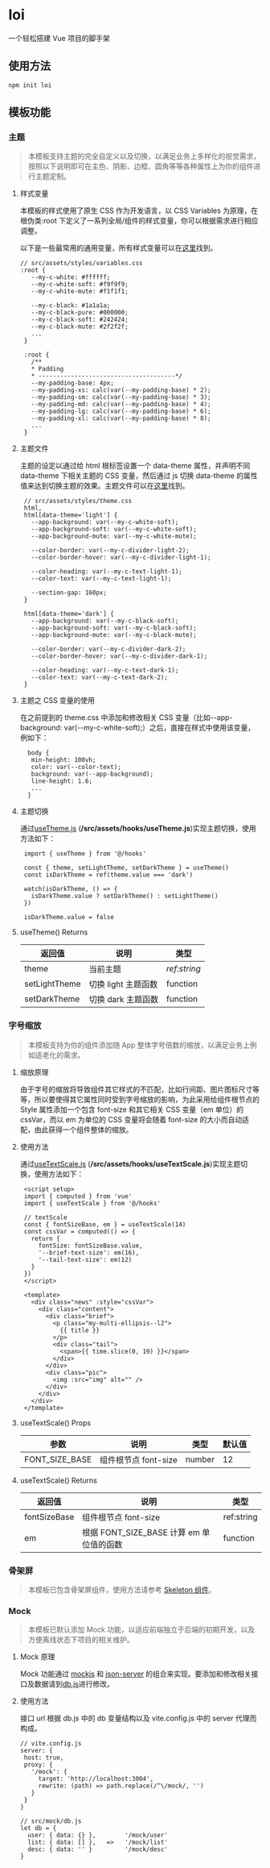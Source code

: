 # loi

一个轻松搭建 Vue 项目的脚手架

## 使用方法

```sh
npm init loi
```

## 模板功能

### 主题

> 本模板支持主题的完全自定义以及切换，以满足业务上多样化的视觉需求，按照以下说明即可在主色、阴影、边框、圆角等等各种属性上为你的组件进行主题定制。

1. 样式变量

   本模板的样式使用了原生 CSS 作为开发语言，以 CSS Variables 为原理，在根伪类:root 下定义了一系列全局/组件的样式变量，你可以根据需求进行相应调整。

   以下是一些最常用的通用变量，所有样式变量可以在[这里](https://github.com/BowiEgo/create-loi/blob/main/template/base/src/assets/styles/variables.css)找到。

   ```
   // src/assets/styles/variables.css
   :root {
      --my-c-white: #ffffff;
      --my-c-white-soft: #f9f9f9;
      --my-c-white-mute: #f1f1f1;

      --my-c-black: #1a1a1a;
      --my-c-black-pure: #000000;
      --my-c-black-soft: #242424;
      --my-c-black-mute: #2f2f2f;
      ...
    }

    :root {
      /**
      * Padding
      * --------------------------------------*/
      --my-padding-base: 4px;
      --my-padding-xs: calc(var(--my-padding-base) * 2);
      --my-padding-sm: calc(var(--my-padding-base) * 3);
      --my-padding-md: calc(var(--my-padding-base) * 4);
      --my-padding-lg: calc(var(--my-padding-base) * 6);
      --my-padding-xl: calc(var(--my-padding-base) * 8);
      ...
    }
   ```

2. 主题文件

   主题的设定以通过给 html 根标签设置一个 data-theme 属性，并声明不同 data-theme 下相关主题的 CSS 变量，然后通过 js 切换 data-theme 的属性值来达到切换主题的效果。主题文件可以在[这里](https://github.com/BowiEgo/create-loi/blob/main/template/base/src/assets/styles/theme.css)找到。

   ```
    // src/assets/styles/theme.css
    html,
    html[data-theme='light'] {
      --app-background: var(--my-c-white-soft);
      --app-background-soft: var(--my-c-white-soft);
      --app-background-mute: var(--my-c-white-mute);

      --color-border: var(--my-c-divider-light-2);
      --color-border-hover: var(--my-c-divider-light-1);

      --color-heading: var(--my-c-text-light-1);
      --color-text: var(--my-c-text-light-1);

      --section-gap: 160px;
    }

    html[data-theme='dark'] {
      --app-background: var(--my-c-black-soft);
      --app-background-soft: var(--my-c-black-soft);
      --app-background-mute: var(--my-c-black-mute);

      --color-border: var(--my-c-divider-dark-2);
      --color-border-hover: var(--my-c-divider-dark-1);

      --color-heading: var(--my-c-text-dark-1);
      --color-text: var(--my-c-text-dark-2);
    }
   ```

3. 主题之 CSS 变量的使用

   在之前提到的 theme.css 中添加和修改相关 CSS 变量（比如--app-background: var(--my-c-white-soft);）之后，直接在样式中使用该变量，例如下：

   ```
     body {
      min-height: 100vh;
      color: var(--color-text);
      background: var(--app-background);
      line-height: 1.6;
      ...
     }
   ```

4. 主题切换

   通过[useTheme.js](https://github.com/BowiEgo/create-loi/blob/main/template/base/src/hooks/useTheme.js) (**/src/assets/hooks/useTheme.js**)实现主题切换，使用方法如下：

   ```
    import { useTheme } from '@/hooks'

    const { theme, setLightTheme, setDarkTheme } = useTheme()
    const isDarkTheme = ref(theme.value === 'dark')

    watch(isDarkTheme, () => {
      isDarkTheme.value ? setDarkTheme() : setLightTheme()
    })

    isDarkTheme.value = false
   ```

5. useTheme() Returns

   | 返回值        | 说明                | 类型         |
   | ------------- | ------------------- | ------------ |
   | theme         | 当前主题            | _ref:string_ |
   | setLightTheme | 切换 light 主题函数 | function     |
   | setDarkTheme  | 切换 dark 主题函数  | function     |

### 字号缩放

> 本模板支持为你的组件添加随 App 整体字号倍数的缩放，以满足业务上例如适老化的需求。

1. 缩放原理

   由于字号的缩放将导致组件其它样式的不匹配，比如行间距、图片图标尺寸等等，所以要使得其它属性同时受到字号缩放的影响，为此采用给组件根节点的 Style 属性添加一个包含 font-size 和其它相关 CSS 变量（em 单位）的 cssVar，而以 em 为单位的 CSS 变量将会随着 font-size 的大小而自动适配，由此获得一个组件整体的缩放。

2. 使用方法

   通过[useTextScale.js](https://github.com/BowiEgo/create-loi/blob/main/template/base/src/hooks/useTextScale.js) (**/src/assets/hooks/useTextScale.js**)实现主题切换，使用方法如下：

   ```
    <script setup>
    import { computed } from 'vue'
    import { useTextScale } from '@/hooks'

    // textScale
    const { fontSizeBase, em } = useTextScale(14)
    const cssVar = computed(() => {
      return {
        fontSize: fontSizeBase.value,
        '--brief-text-size': em(16),
        '--tail-text-size': em(12)
      }
    })
    </script>

    <template>
      <div class="news" :style="cssVar">
        <div class="content">
          <div class="brief">
            <p class="my-multi-ellipsis--l2">
              {{ title }}
            </p>
            <div class="tail">
              <span>{{ time.slice(0, 19) }}</span>
            </div>
          </div>
          <div class="pic">
            <img :src="img" alt="" />
          </div>
        </div>
      </div>
    </template>
   ```

3. useTextScale() Props

   | 参数           | 说明                 | 类型   | 默认值 |
   | -------------- | -------------------- | ------ | ------ |
   | FONT_SIZE_BASE | 组件根节点 font-size | number | 12     |

4. useTextScale() Returns

   | 返回值       | 说明                                     | 类型       |
   | ------------ | ---------------------------------------- | ---------- |
   | fontSizeBase | 组件根节点 font-size                     | ref:string |
   | em           | 根据 FONT_SIZE_BASE 计算 em 单位值的函数 | function   |

### 骨架屏

> 本模板已包含骨架屏组件，使用方法请参考 [Skeleton 组件](https://github.com/BowiEgo/create-loi/blob/main/template/base/src/components/Skeleton/README.zh-CN.md)。

### Mock

> 本模板已默认添加 Mock 功能，以适应前端独立于后端的初期开发，以及方便离线状态下项目的相关维护。

1. Mock 原理

   Mock 功能通过 [mockjs](http://mockjs.com/) 和 [json-server](https://github.com/typicode/json-server) 的组合来实现。要添加和修改相关接口及数据请到[db.js](https://github.com/BowiEgo/create-loi/blob/main/template/base/src/mock/db.js)进行修改。

1. 使用方法

   接口 url 根据 db.js 中的 db 变量结构以及 vite.config.js 中的 server 代理而构成。

   ```
   // vite.config.js
   server: {
    host: true,
    proxy: {
      '/mock': {
        target: 'http://localhost:3004',
        rewrite: (path) => path.replace(/^\/mock/, '')
      }
    }
   }
   ```

   ```
   // src/mock/db.js
   let db = {
     user: { data: {} },        '/mock/user'
     list: { data: [] },   =>   '/mock/list'
     desc: { data: '' }         '/mock/desc'
   }
   ```
